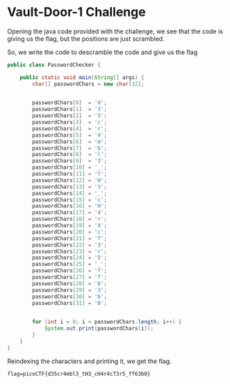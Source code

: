 # Vault-Door-1 Challenge 

Opening the java code provided with the challenge, we see that the code is giving us the flag, but the positions are just scrambled. 

So, we write the code to descramble the code and give us the flag 
```java
public class PasswordChecker {

    public static void main(String[] args) {
        char[] passwordChars = new char[32];

        
        passwordChars[0]  = 'd';
        passwordChars[1]  = '3';
        passwordChars[2]  = '5';
        passwordChars[3]  = 'c';
        passwordChars[4]  = 'r';
        passwordChars[5]  = '4';
        passwordChars[6]  = 'm';
        passwordChars[7]  = 'b';
        passwordChars[8]  = 'l';
        passwordChars[9]  = '3';
        passwordChars[10] = '_';
        passwordChars[11] = 't';
        passwordChars[12] = 'H';
        passwordChars[13] = '3';
        passwordChars[14] = '_';
        passwordChars[15] = 'c';
        passwordChars[16] = 'H';
        passwordChars[17] = '4';
        passwordChars[18] = 'r';
        passwordChars[19] = '4';
        passwordChars[20] = 'c';
        passwordChars[21] = 'T';
        passwordChars[22] = '3';
        passwordChars[23] = 'r';
        passwordChars[24] = '5';
        passwordChars[25] = '_';
        passwordChars[26] = 'f';
        passwordChars[27] = 'f';
        passwordChars[28] = '6';
        passwordChars[29] = '3';
        passwordChars[30] = 'b';
        passwordChars[31] = '0';

        
        for (int i = 0; i < passwordChars.length; i++) {
            System.out.print(passwordChars[i]);
        }
    }
}

```

Reindexing the characters and printing it, we get the flag. 

```flag=picoCTF{d35cr4mbl3_tH3_cH4r4cT3r5_ff63b0}```